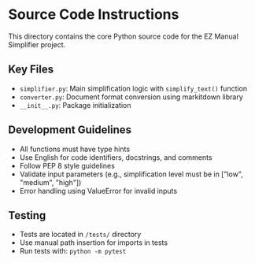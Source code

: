 # Source Code Instructions

This directory contains the core Python source code for the EZ Manual Simplifier project.

## Key Files

- `simplifier.py`: Main simplification logic with `simplify_text()` function
- `converter.py`: Document format conversion using markitdown library
- `__init__.py`: Package initialization

## Development Guidelines

- All functions must have type hints
- Use English for code identifiers, docstrings, and comments
- Follow PEP 8 style guidelines
- Validate input parameters (e.g., simplification level must be in ["low", "medium", "high"])
- Error handling using ValueError for invalid inputs

## Testing

- Tests are located in `/tests/` directory
- Use manual path insertion for imports in tests
- Run tests with: `python -m pytest`
